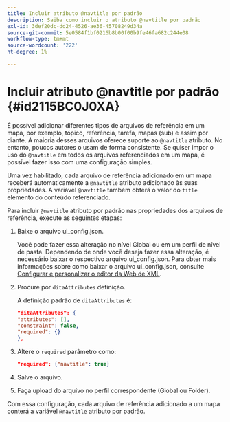 ```yaml
---
title: Incluir atributo @navtitle por padrão
description: Saiba como incluir o atributo @navtitle por padrão
exl-id: 3def20dc-dd24-4526-ae36-45708249d34a
source-git-commit: 5e0584f1bf0216b8b00f00b9fe46fa682c244e08
workflow-type: tm+mt
source-wordcount: '222'
ht-degree: 1%

---
```


# Incluir atributo @navtitle por padrão {#id2115BC0J0XA}

É possível adicionar diferentes tipos de arquivos de referência em um mapa, por exemplo, tópico, referência, tarefa, mapas \(sub\) e assim por diante. A maioria desses arquivos oferece suporte ao `@navtitle` atributo. No entanto, poucos autores o usam de forma consistente. Se quiser impor o uso do `@navtitle` em todos os arquivos referenciados em um mapa, é possível fazer isso com uma configuração simples.

Uma vez habilitado, cada arquivo de referência adicionado em um mapa receberá automaticamente a `@navtitle` atributo adicionado às suas propriedades. A variável `@navtitle` também obterá o valor do `title` elemento do conteúdo referenciado.

Para incluir `@navtitle` atributo por padrão nas propriedades dos arquivos de referência, execute as seguintes etapas:

1. Baixe o arquivo ui\_config.json.

   Você pode fazer essa alteração no nível Global ou em um perfil de nível de pasta. Dependendo de onde você deseja fazer essa alteração, é necessário baixar o respectivo arquivo ui\_config.json. Para obter mais informações sobre como baixar o arquivo ui\_config.json, consulte [Configurar e personalizar o editor da Web de XML](conf-folder-level.md#id2065G300O5Z).

1. Procure por `ditaAttributes` definição.

   A definição padrão de `ditaAttributes` é:

   ```json
   "ditaAttributes": {
   "attributes": [],
   "constraint": false,
   "required": {}
   },
   ```

1. Altere o `required` parâmetro como:

   ```json
   "required": {"navtitle": true}
   ```

1. Salve o arquivo.

1. Faça upload do arquivo no perfil correspondente \(Global ou Folder\).


Com essa configuração, cada arquivo de referência adicionado a um mapa conterá a variável `@navtitle` atributo por padrão.
